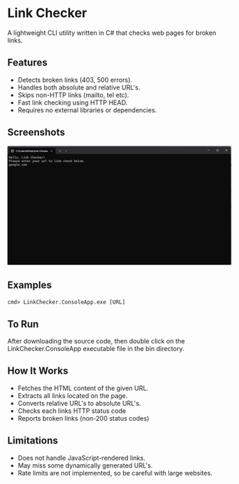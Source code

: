 # Link Checker
A lightweight CLI utility written in C# that checks web pages for broken links.

## Features
- Detects broken links (403, 500 errors).
- Handles both absolute and relative URL's.
- Skips non-HTTP links (mailto, tel etc).
- Fast link checking using HTTP HEAD.
- Requires no external libraries or dependencies.

## Screenshots 
![Link Checker Screenshot](https://github.com/hayes0278/Link-Checker/blob/main/Media/Screenshots/Link-Checker-A.png)

## Examples
```
cmd> LinkChecker.ConsoleApp.exe [URL]
```

## To Run
After downloading the source code, then double click on the LinkChecker.ConsoleApp executable file in the bin directory.

## How It Works
- Fetches the HTML content of the given URL.
- Extracts all links located on the page.
- Converts relative URL's to absolute URL's.
- Checks each links HTTP status code
- Reports broken links (non-200 status codes)

## Limitations
- Does not handle JavaScript-rendered links.
- May miss some dynamically generated URL's.
- Rate limits are not implemented, so be careful with large websites.
